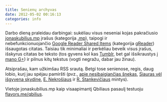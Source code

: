 ```yaml
---
title: Senienų archyvas
date: 2012-05-02 00:16:13
categories: info
---
```


Darbo dieną praleidau darbingai: sukėliau visus neseniai kojas pakračiusio [jonaskubilius.mp](http://jonaskubilius.mp) įrašus (kategorija [.mp](https://duona.wordpress.com/category/mp/)), taipogi ir nebefunkcionuojančio [Google Reader Shared Items](http://www.google.com/reader/shared/qbilius) (kategorija [gReader](https://duona.wordpress.com/category/greader/)) išsaugotas citatas. Taisiau tik minimaliai ir perkėliau beveik visus įrašus, išskyrus citatas be teksto (tos gyvens kol kas [Tumblr](http://qbilius.tumblr.com/), bet gal išsikraustys į [mano G+](https://plus.google.com/u/0/117439174248944129145)) ir pilnus kitų tekstus (vogti negražu, dabar jau žinau).

Atsiprašau, kam užkimšau RSS srautą. Betgi tose senienose, regis, daug lobio, kurį jau spėjau pamiršti (pvz., [apie nesibaigiančias šnekas](https://duona.wordpress.com/2009/04/18/snekos-del-sneku/), [Siauras vėl išgyvena skydinę](https://duona.wordpress.com/2009/08/16/zurnalistikos-klasikos-perlas/), [E. Nekrošiaus](https://duona.wordpress.com/2009/01/16/e-nekrosiaus-mintys/) ir [R. Stankevičiaus](https://duona.wordpress.com/2009/06/17/r-stankevicius-apie-poezija/) mintys).

Vietoje jonaskubilius.mp kaip visaapimantį Qbiliaus pasaulį testuoju [flavors.me/qbilius](http://flavors.me/qbilius).
